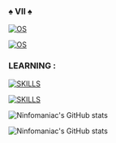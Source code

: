 ### ♠️ VII ♠️

[![OS](https://img.shields.io/badge/Kali_Linux-557C94?style=for-the-badge&logo=kali-linux&logoColor=white)](https://www.kali.org)


[![OS](https://img.shields.io/badge/Windows-0078D6?style=for-the-badge&logo=windows&logoColor=white)](https://www.microsoft.com/pt-br/software-download/windows10)
### LEARNING :
[![SKILLS](https://img.shields.io/badge/Python-14354C?style=for-the-badge&logo=python&logoColor=white)](https://www.python.org)

[![SKILLS](https://img.shields.io/badge/C%2B%2B-00599C?style=for-the-badge&logo=c%2B%2B&logoColor=white)](https://www.jetbrains.com/cpp/?source=google&medium=cpc&campaign=12668269321&term=c%2B%2B&content=511772200305&gad=1&gclid=Cj0KCQjwj_ajBhCqARIsAA37s0xxTvGrST3kb85Zju3LeYZeD6OD3R_N8ls4XhlBPqj3jZ1AOQLMMZcaAnjJEALw_wcB)

![Ninfomaniac's GitHub stats](https://github-readme-stats.vercel.app/api?username=Ninfomaniac&show_icons=true&theme=radical) 

![Ninfomaniac's GitHub stats](https://github-readme-stats.vercel.app/api/top-langs/?username=Ninfomaniac&theme=blue-green)

